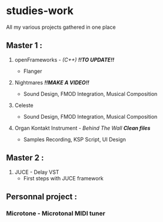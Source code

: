 # studies-work
All my various projects gathered in one place

## Master 1 : 

1. openFrameworks - _(C++)_ 
***!!TO UPDATE!!***
    - Flanger

1. Nightmares 
***!!MAKE A VIDEO!!***
    - Sound Design, FMOD Integration, Musical Composition

2. Celeste 
    - Sound Design, FMOD Integration, Musical Composition

3. Organ Kontakt Instrument - _Behind The Wall_
***Clean files***
    - Samples Recording, KSP Script, UI Design

## Master 2 :

1. JUCE - Delay VST 
    - First steps with JUCE framework

## Personnal project :
### Microtone - Microtonal MIDI tuner 